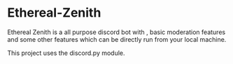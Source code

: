# Ethereal-Zenith
Ethereal Zenith is a all purpose discord bot with , basic moderation features and some other features which can be directly run from your local machine.

This project uses the discord.py module.
